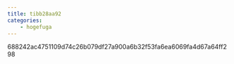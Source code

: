 ```yaml
---
title: tibb28aa92
categories:
    - hogefuga
---
```

688242ac4751109d74c26b079df27a900a6b32f53fa6ea6069fa4d67a64ff298